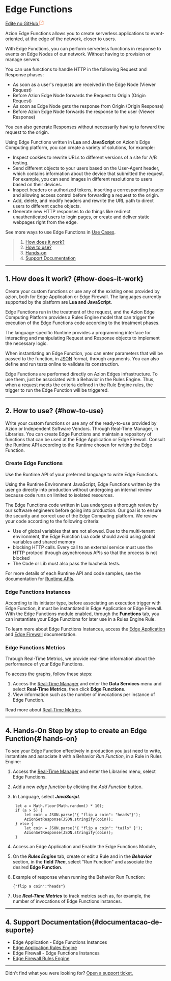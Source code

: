 # Edge **Functions**

[Edite no GitHub <svg width="14" height="14" xmlns="http://www.w3.org/2000/svg"><g fill="none" stroke="#F3652B"><path d="M4.81.71H.672v11.43H12.1V8.001" stroke-width=".8"/><path d="M6.87.786h5.155V5.94M6.31 6.5L12.026.786"/></g></svg>](https://github.com/aziontech/docs_en/edit/master/edge-functions/index.md)

Azion Edge Functions allows you to create serverless applications to event-oriented, at the edge of the network, closer to users.

With Edge Functions, you can perform serverless functions in response to events on Edge Nodes of our network. Without having to provision or manage servers. 

You can use functions to handle HTTP in the following Request and Response phases:

- As soon as a user's requests are received in the Edge Node (Viewer Request)
- Before Azion Edge Node forwards the Request to Origin (Origin Request)
- As soon as Edge Node gets the response from Origin (Origin Response)
- Before Azion Edge Node forwards the response to the user (Viewer Response)

You can also generate Responses without necessarily having to forward the request to the origin.

Using Edge Functions written in **Lua** and **JavaScript** on Azion's Edge Computing platform, you can create a variety of solutions, for example:

- Inspect cookies to rewrite URLs to different versions of a site for A/B testing.
- Send different objects to your users based on the User-Agent header, which contains information about the device that submitted the request. For example, you can send images in different resolutions to users based on their devices.
- Inspect headers or authorized tokens, inserting a corresponding header and allowing access control before forwarding a request to the origin.
- Add, delete, and modify headers and rewrite the URL path to direct users to different cache objects.
- Generate new HTTP responses to do things like redirect unauthenticated users to login pages, or create and deliver static webpages right from the edge.

See more ways to use Edge Functions in [Use Cases](https://www.azion.com/en/documentation/use-cases/).

> 1. [How does it work?](#how-does-it-work)
> 2. [How to use?](#how-to-use)
> 3. [Hands-on](#hands-on)
> 4. [Support Documentation](#support-documentation)

---

## 1. How does it work? {#how-does-it-work}

Create your custom functions or use any of the existing ones provided by azion, both for Edge Application or Edge Firewall. The languages currently supported by the platform are **Lua and JavaScript**.

Edge Functions run in the treatment of the request, and the Azion Edge Computing Platform provides a Rules Engine model that can trigger the execution of the Edge Functions code according to the treatment phases. 

The language-specific Runtime provides a programming interface for interacting and manipulating Request and Response objects to implement the necessary logic.

When instantiating an Edge Function, you can enter parameters that will be passed to the function, in [JSON](https://www.json.org/) format, through arguments. You can also define and run tests online to validate its construction.

Edge Functions are performed directly on Azion Edges infrastructure. To use them, just be associated with a Behavior in the Rules Engine. Thus, when a request meets the criteria defined in the Rule Engine rules, the trigger to run the Edge Function will be triggered.

---

## 2. How to use? {#how-to-use}

Write your custom functions or use any of the ready-to-use provided by Azion or Independent Software Vendors. Through Real-Time Manager, in Libraries. You can create Edge Functions and maintain a repository of functions that can be used at the Edge Application or Edge Firewall. Consult the Runtime API according to the Runtime chosen for writing the Edge Function.

### Create Edge Functions

Use the Runtime API of your preferred language to write Edge Functions.

Using the Runtime Environment JavaScript, Edge Functions written by the user go directly into production without undergoing an internal review because code runs on limited to isolated resources.

The Edge Functions code written in Lua undergoes a thorough review by our software engineers before going into production. Our goal is to ensure the security and correct use of the Edge Computing platform. We review your code according to the following criteria:

- Use of global variables that are not allowed. Due to the multi-tenant environment, the Edge Function Lua code should avoid using global variables and shared memory
- blocking HTTP calls. Every call to an external service must use the HTTP protocol through asynchronous APIs so that the process is not blocked
- The Code or Lib must also pass the luacheck tests.

For more details of each Runtime API and code samples, see the documentation for [Runtime APIs](https://www.azion.com/en/documentation/products/edge-functions/runtime-apis/).

### Edge Functions Instances

According to its initiator type, before associating an execution trigger with Edge Function, it must be instantiated in Edge Application or Edge Firewall. With the Edge Functions module enabled, through the **Functions** tab, you can instantiate your Edge Functions for later use in a Rules Engine Rule.

To learn more about Edge Functions Instances, access the [Edge Application](https://www.azion.com/en/documentation/products/edge-application/edge-functions-instances/) and [Edge Firewall](https://www.azion.com/en/documentation/products/edge-firewall/edge-functions-instances/) documentation.

### Edge Functions Metrics

Through Real-Time Metrics, we provide real-time information about the performance of your Edge Functions.

To access the graphs, follow these steps:

1. Access the [Real-Time Manager](https://manager.azion.com/) and enter the **Data Services** menu and select **Real-Time Metrics**, then click **Edge Functions**.
2. View information such as the number of invocations per instance of Edge Function.

Read more about [Real-Time Metrics](https://www.azion.com/en/documentation/products/real-time-metrics/).

---

## 4. Hands-On Step by step to create an Edge Function{# hands-on}

To see your Edge Function  effectively in production you just need to write, instantiate and associate it with a Behavior _Run Function_, in a Rule in Rules Engine:

1. Access the [Real-Time Manager](https://manager.azion.com/) and enter the Libraries menu, select Edge Functions.


2. Add a new _edge function_ by clicking the _Add Function_ button.


3. In Language, select ***JavaScript***.

   ~~~
    let a = Math.floor(Math.random() * 10);
    if (a > 5) {
        let coin = JSON.parse('{ "flip a coin": "heads"}');
        AzionSetResponse(JSON.stringify(coin));
    } else {
        let coin = JSON.parse('{ "flip a coin": "tails" }');
        AzionSetResponse(JSON.stringify(coin));
    }
   ~~~


4. Access an Edge Application and Enable the Edge Functions Module, 


5. On the ***Rules Engine*** tab, create or edit a Rule and in the ***Behavior*** section, in the **field *Then***, select "Run Function" and associate the desired **Edge Function**. 


6. Example of response when running the Behavior Run Function:

   ~~~
   {"flip a coin":"heads"}
   ~~~


7. Use ***Real-Time Metrics*** to track metrics such as, for example, the number of invocations of Edge Functions instances.

---

## 4. Support Documentation{#documentacao-de-suporte}

- Edge Application - Edge Functions Instances
- [Edge Application Rules Engine](https://www.azion.com/en/documentation/products/edge-application/rules-engine/)
- Edge Firewall - Edge Functions Instances
- [Edge Firewall Rules Engine](https://www.azion.com/en/documentation/products/edge-firewall/rules-engine/)

---

Didn't find what you were looking for? [Open a support ticket.](https://tickets.azion.com/)
